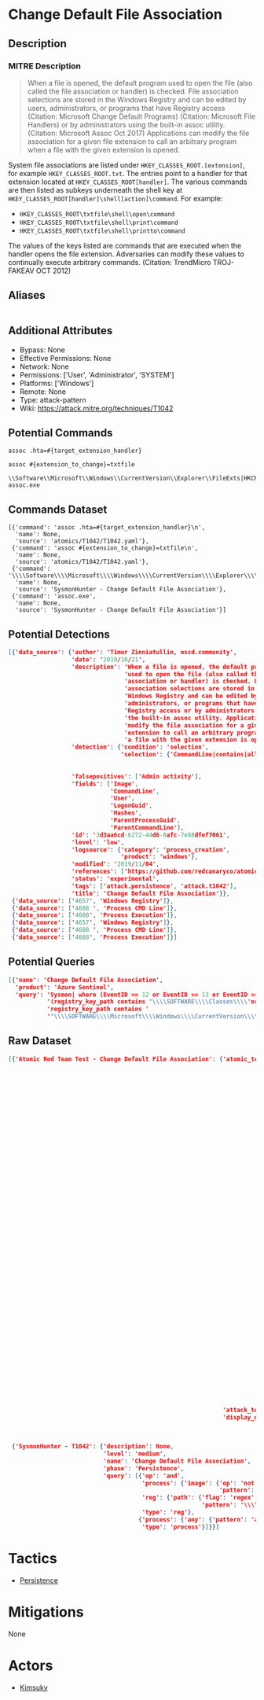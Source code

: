 
# Change Default File Association

## Description

### MITRE Description

> When a file is opened, the default program used to open the file (also called the file association or handler) is checked. File association selections are stored in the Windows Registry and can be edited by users, administrators, or programs that have Registry access (Citation: Microsoft Change Default Programs) (Citation: Microsoft File Handlers) or by administrators using the built-in assoc utility. (Citation: Microsoft Assoc Oct 2017) Applications can modify the file association for a given file extension to call an arbitrary program when a file with the given extension is opened.

System file associations are listed under <code>HKEY_CLASSES_ROOT\.[extension]</code>, for example <code>HKEY_CLASSES_ROOT\.txt</code>. The entries point to a handler for that extension located at <code>HKEY_CLASSES_ROOT\[handler]</code>. The various commands are then listed as subkeys underneath the shell key at <code>HKEY_CLASSES_ROOT\[handler]\shell\[action]\command</code>. For example:
* <code>HKEY_CLASSES_ROOT\txtfile\shell\open\command</code>
* <code>HKEY_CLASSES_ROOT\txtfile\shell\print\command</code>
* <code>HKEY_CLASSES_ROOT\txtfile\shell\printto\command</code>

The values of the keys listed are commands that are executed when the handler opens the file extension. Adversaries can modify these values to continually execute arbitrary commands. (Citation: TrendMicro TROJ-FAKEAV OCT 2012)

## Aliases

```

```

## Additional Attributes

* Bypass: None
* Effective Permissions: None
* Network: None
* Permissions: ['User', 'Administrator', 'SYSTEM']
* Platforms: ['Windows']
* Remote: None
* Type: attack-pattern
* Wiki: https://attack.mitre.org/techniques/T1042

## Potential Commands

```
assoc .hta=#{target_extension_handler}

assoc #{extension_to_change}=txtfile

\\Software\\Microsoft\\Windows\\CurrentVersion\\Explorer\\FileExts|HKCR\\.+\\shell\\open\\commandWindows\Explorer.EXE
assoc.exe
```

## Commands Dataset

```
[{'command': 'assoc .hta=#{target_extension_handler}\n',
  'name': None,
  'source': 'atomics/T1042/T1042.yaml'},
 {'command': 'assoc #{extension_to_change}=txtfile\n',
  'name': None,
  'source': 'atomics/T1042/T1042.yaml'},
 {'command': '\\\\Software\\\\Microsoft\\\\Windows\\\\CurrentVersion\\\\Explorer\\\\FileExts|HKCR\\\\.+\\\\shell\\\\open\\\\commandWindows\\Explorer.EXE',
  'name': None,
  'source': 'SysmonHunter - Change Default File Association'},
 {'command': 'assoc.exe',
  'name': None,
  'source': 'SysmonHunter - Change Default File Association'}]
```

## Potential Detections

```json
[{'data_source': {'author': 'Timur Zinniatullin, oscd.community',
                  'date': '2019/10/21',
                  'description': 'When a file is opened, the default program '
                                 'used to open the file (also called the file '
                                 'association or handler) is checked. File '
                                 'association selections are stored in the '
                                 'Windows Registry and can be edited by users, '
                                 'administrators, or programs that have '
                                 'Registry access or by administrators using '
                                 'the built-in assoc utility. Applications can '
                                 'modify the file association for a given file '
                                 'extension to call an arbitrary program when '
                                 'a file with the given extension is opened.',
                  'detection': {'condition': 'selection',
                                'selection': {'CommandLine|contains|all': ['cmd',
                                                                           '/c',
                                                                           'assoc']}},
                  'falsepositives': ['Admin activity'],
                  'fields': ['Image',
                             'CommandLine',
                             'User',
                             'LogonGuid',
                             'Hashes',
                             'ParentProcessGuid',
                             'ParentCommandLine'],
                  'id': '3d3aa6cd-6272-44d6-8afc-7e88dfef7061',
                  'level': 'low',
                  'logsource': {'category': 'process_creation',
                                'product': 'windows'},
                  'modified': '2019/11/04',
                  'references': ['https://github.com/redcanaryco/atomic-red-team/blob/master/atomics/T1042/T1042.yaml'],
                  'status': 'experimental',
                  'tags': ['attack.persistence', 'attack.t1042'],
                  'title': 'Change Default File Association'}},
 {'data_source': ['4657', 'Windows Registry']},
 {'data_source': ['4688 ', 'Process CMD Line']},
 {'data_source': ['4688', 'Process Execution']},
 {'data_source': ['4657', 'Windows Registry']},
 {'data_source': ['4688 ', 'Process CMD Line']},
 {'data_source': ['4688', 'Process Execution']}]
```

## Potential Queries

```json
[{'name': 'Change Default File Association',
  'product': 'Azure Sentinel',
  'query': 'Sysmon| where (EventID == 12 or EventID == 13 or EventID == 14)and '
           '(registry_key_path contains "\\\\SOFTWARE\\\\Classes\\\\"or '
           'registry_key_path contains '
           '"\\\\SOFTWARE\\\\Microsoft\\\\Windows\\\\CurrentVersion\\\\Explorer\\\\GlobalAssocChangedCounter")'}]
```

## Raw Dataset

```json
[{'Atomic Red Team Test - Change Default File Association': {'atomic_tests': [{'auto_generated_guid': '10a08978-2045-4d62-8c42-1957bbbea102',
                                                                               'description': 'Change '
                                                                                              'Default '
                                                                                              'File '
                                                                                              'Association '
                                                                                              'From '
                                                                                              'cmd.exe '
                                                                                              'of '
                                                                                              'hta '
                                                                                              'to '
                                                                                              'notepad.\n'
                                                                                              '\n'
                                                                                              'Upon '
                                                                                              'successful '
                                                                                              'execution, '
                                                                                              'cmd.exe '
                                                                                              'will '
                                                                                              'change '
                                                                                              'the '
                                                                                              'file '
                                                                                              'association '
                                                                                              'of '
                                                                                              '.hta '
                                                                                              'to '
                                                                                              'notepad.exe. \n',
                                                                               'executor': {'cleanup_command': 'assoc '
                                                                                                               '.hta=htafile\n',
                                                                                            'command': 'assoc '
                                                                                                       '#{extension_to_change}=#{target_extension_handler}\n',
                                                                                            'elevation_required': False,
                                                                                            'name': 'command_prompt'},
                                                                               'input_arguments': {'extension_to_change': {'default': '.hta',
                                                                                                                           'description': 'File '
                                                                                                                                          'Extension '
                                                                                                                                          'To '
                                                                                                                                          'Hijack',
                                                                                                                           'type': 'String'},
                                                                                                   'target_extension_handler': {'default': 'txtfile',
                                                                                                                                'description': 'txtfile '
                                                                                                                                               'maps '
                                                                                                                                               'to '
                                                                                                                                               'notepad.exe',
                                                                                                                                'type': 'Path'}},
                                                                               'name': 'Change '
                                                                                       'Default '
                                                                                       'File '
                                                                                       'Association',
                                                                               'supported_platforms': ['windows']}],
                                                             'attack_technique': 'T1042',
                                                             'display_name': 'Change '
                                                                             'Default '
                                                                             'File '
                                                                             'Association'}},
 {'SysmonHunter - T1042': {'description': None,
                           'level': 'medium',
                           'name': 'Change Default File Association',
                           'phase': 'Persistence',
                           'query': [{'op': 'and',
                                      'process': {'image': {'op': 'not',
                                                            'pattern': 'Windows\\Explorer.EXE'}},
                                      'reg': {'path': {'flag': 'regex',
                                                       'pattern': '\\\\Software\\\\Microsoft\\\\Windows\\\\CurrentVersion\\\\Explorer\\\\FileExts|HKCR\\\\.+\\\\shell\\\\open\\\\command'}},
                                      'type': 'reg'},
                                     {'process': {'any': {'pattern': 'assoc.exe'}},
                                      'type': 'process'}]}}]
```

# Tactics


* [Persistence](../tactics/Persistence.md)


# Mitigations

None

# Actors


* [Kimsuky](../actors/Kimsuky.md)

